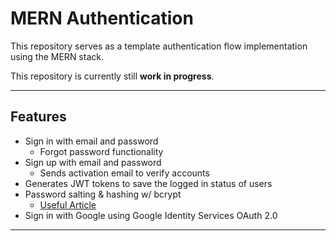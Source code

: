 # MERN Authentication

This repository serves as a template authentication flow implementation using the MERN stack.

This repository is currently still **work in progress**.

---

## Features

- Sign in with email and password
  - Forgot password functionality
- Sign up with email and password
  - Sends activation email to verify accounts
- Generates JWT tokens to save the logged in status of users
- Password salting & hashing w/ bcrypt
  - [Useful Article](https://heynode.com/blog/2020-04/salt-and-hash-passwords-bcrypt/)
- Sign in with Google using Google Identity Services OAuth 2.0
---
